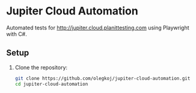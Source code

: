 # Jupiter Cloud Automation

Automated tests for http://jupiter.cloud.planittesting.com using Playwright with C#.

## Setup
1. Clone the repository:
   ```bash
   git clone https://github.com/olegkoj/jupiter-cloud-automation.git
   cd jupiter-cloud-automation